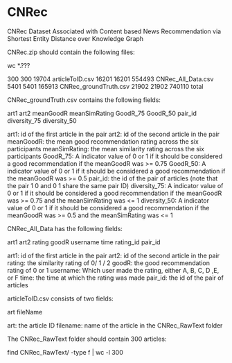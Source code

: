 # CNRec
CNRec Dataset Associated with Content based News Recommendation via Shortest Entity Distance over Knowledge Graph

CNRec.zip should contain the following files:

wc *.???

   300    300  19704 articleToID.csv
 16201  16201 554493 CNRec_All_Data.csv
  5401   5401 165913 CNRec_groundTruth.csv
 21902  21902 740110 total

CNRec_groundTruth.csv contains the following fields:

art1	art2	meanGoodR	meanSimRating	GoodR_75	GoodR_50	pair_id	diversity_75	diversity_50

art1: id of the first article in the pair
art2: id of the second article in the pair
meanGoodR: the mean good recommendation rating across the six participants 
meanSimRating: the mean similarity rating across the six participants
GoodR_75: A indicator value of 0 or 1 if it should be considered a good recommendation if the meanGoodR was >= 0.75
GoodR_50: A indicator value of 0 or 1 if it should be considered a good recommendation if the meanGoodR was >= 0.5
pair_id: the id of the pair of articles (note that the pair 1 0 and 0 1 share the same pair ID)
diversity_75: A indicator value of 0 or 1 if it should be considered a good recommendation if the meanGoodR was >= 0.75 and the meanSimRating was <= 1
diversity_50: A indicator value of 0 or 1 if it should be considered a good recommendation if the meanGoodR was >= 0.5 and the meanSimRating was <= 1

CNRec_All_Data has the following fields:

art1	art2	rating	goodR	username	time	rating_id	pair_id

art1: id of the first article in the pair
art2: id of the second article in the pair
rating: the similarity rating of 0/ 1 / 2
goodR: the good recommendation rating of 0 or 1
username: Which user made the rating, either A, B, C, D ,E, or F
time: the time at which the rating was made
pair_id: the id of the pair of articles

articleToID.csv consists of two fields:

art fileName

art: the article ID
filename: name of the article in the CNRec_RawText folder

The CNRec_RawText folder should contain 300 articles:

find CNRec_RawText/ -type f | wc -l
300




